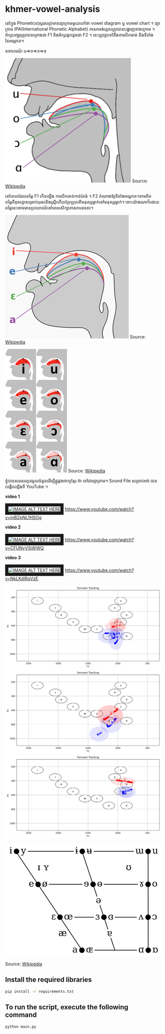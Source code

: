 # khmer-vowel-analysis

នៅក្នុង Phonetics(សូរសព្ទ)មានដ្យាក្រាមមួយហៅថា vowel diagram ឬ vowel chart ។ ដ្យាក្រាម IPA(International Phonetic Alphabet) ភាសាអង់គ្លេសត្រូវបានបង្ហាញខាងក្រោម ។ អ័ក្ស​បញ្ឈរ​ត្រូវ​បាន​គ្រោង​ជា F1 និង​អ័ក្ស​ផ្ដេក​ដូច​ជា F2 ។ នេះត្រូវគ្នាទៅនឹងការបើកមាត់ និងទីតាំងនៃអណ្តាត។

ឧទាហរណ៍
u=>o=>ɔ=>ɑ

![vowel tongue](https://github.com/vulture0902/khmer-vowel-analysis/blob/main/fig/Cardinal_vowel_tongue_position-back.png)
Source: [Wikipedia](https://commons.wikimedia.org/wiki/File:Cardinal_vowel_tongue_position-back.png)

នៅពេលដែលតម្លៃ F1 កើនឡើង ការបើកមាត់កាន់តែធំ ។ F2 តំណាងឱ្យទីតាំងអណ្តាត។តាមពិតតម្លៃគឺខុសគ្នាសម្រាប់បុរសនិងស្ត្រីហើយប្រែប្រួលពីមនុស្សម្នាក់ទៅមនុស្សម្នាក់។ ទោះយ៉ាងណាក៏ដោយ តម្លៃនេះអាចមានប្រយោជន៍នៅពេលសិក្សាភាសាបរទេស។

![vowel tongue](https://github.com/vulture0902/khmer-vowel-analysis/blob/main/fig/Cardinal_vowel_tongue_position-front.svg.png)
Source: [Wikipedia](https://commons.wikimedia.org/wiki/File:Cardinal_vowel_tongue_position-front.svg.png)

![vowel tongue](https://github.com/vulture0902/khmer-vowel-analysis/blob/main/fig/Cardinal_vowel_tongue_position.png)
Source: [Wikipedia](https://commons.wikimedia.org/wiki/File:Cardinal_vowel_tongue_position.png)

ខ្ញុំ​បាន​សរសេរ​កូដ​មួយ​ចំនួន​ដើម្បី​ផ្គូផ្គង​ពាក្យ​ខ្មែរ អ៊ា ទៅជា​ដ្យាក្រាម។ Sound File ​សម្រាប់អអ៊ បាន​បង្កើត​ឡើង​ពី YouTube ។

**video 1**

<a href="http://www.youtube.com/watch?feature=player_embedded&v=mBZpNL1HSOg
" target="_blank"><img src="http://img.youtube.com/vi/mBZpNL1HSOg/0.jpg" 
alt="IMAGE ALT TEXT HERE" width="240" height="180" border="10" /></a>
https://www.youtube.com/watch?v=mBZpNL1HSOg

**video 2**

<a href="http://www.youtube.com/watch?feature=player_embedded&v=CFUNyVSjWWQ
" target="_blank"><img src="http://img.youtube.com/vi/CFUNyVSjWWQ/0.jpg" 
alt="IMAGE ALT TEXT HERE" width="240" height="180" border="10" /></a>
https://www.youtube.com/watch?v=CFUNyVSjWWQ

**video 3**

<a href="http://www.youtube.com/watch?feature=player_embedded&v=NkLKdlRqVzE
" target="_blank"><img src="http://img.youtube.com/vi/NkLKdlRqVzE/0.jpg" 
alt="IMAGE ALT TEXT HERE" width="240" height="180" border="10" /></a>
https://www.youtube.com/watch?v=NkLKdlRqVzE

![Image1](https://github.com/vulture0902/khmer-vowel-analysis/blob/main/fig/video1_men.png)
![Image2](https://github.com/vulture0902/khmer-vowel-analysis/blob/main/fig/video2_women.png)
![Image3](https://github.com/vulture0902/khmer-vowel-analysis/blob/main/fig/video3_men.png)


![vowel chart](https://github.com/vulture0902/khmer-vowel-analysis/blob/main/fig/997px-IPA_vowel_chart.svg.png)

Source: [Wikipedia](https://commons.wikimedia.org/wiki/File:997px-IPA_vowel_chart.svg.png)


## Install the required libraries

```bash
pip install -r requirements.txt
```

## To run the script, execute the following command

```bash
python main.py
```
